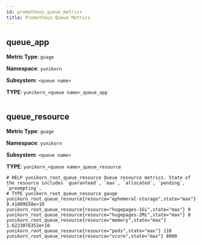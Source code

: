 ```yaml
---
id: prometheus_queue_metrics
title: Prometheus Queue Metrics
---
```


<!--
Licensed to the Apache Software Foundation (ASF) under one
or more contributor license agreements.  See the NOTICE file
distributed with this work for additional information
regarding copyright ownership.  The ASF licenses this file
to you under the Apache License, Version 2.0 (the
"License"); you may not use this file except in compliance
with the License.  You may obtain a copy of the License at

  http://www.apache.org/licenses/LICENSE-2.0

Unless required by applicable law or agreed to in writing,
software distributed under the License is distributed on an
"AS IS" BASIS, WITHOUT WARRANTIES OR CONDITIONS OF ANY
KIND, either express or implied.  See the License for the
specific language governing permissions and limitations
under the License.
-->

## queue_app

**Metric Type**: `guage`

**Namespace**: `yunikorn`

**Subsystem**: `<queue name>`

**TYPE**: `yunikorn_<queue name>_queue_app`

```
```

## queue_resource

**Metric Type**: `guage`

**Namespace**: `yunikorn`

**Subsystem**: `<queue name>`

**TYPE**: `yunikorn_<queue name>_queue_resource`

```
# HELP yunikorn_root_queue_resource Queue resource metrics. State of the resource includes `guaranteed`, `max`, `allocated`, `pending`, `preempting`.
# TYPE yunikorn_root_queue_resource gauge
yunikorn_root_queue_resource{resource="ephemeral-storage",state="max"} 9.41009558e+10
yunikorn_root_queue_resource{resource="hugepages-1Gi",state="max"} 0
yunikorn_root_queue_resource{resource="hugepages-2Mi",state="max"} 0
yunikorn_root_queue_resource{resource="memory",state="max"} 1.6223076352e+10
yunikorn_root_queue_resource{resource="pods",state="max"} 110
yunikorn_root_queue_resource{resource="vcore",state="max"} 8000
```